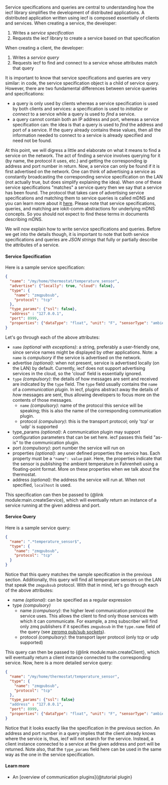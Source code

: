 Service specifications and queries are central to understanding how the iecf library simplifies the
development of distributed applications. A distributed application written using iecf is composed essentially
of clients and services. When creating a service, the developer:

1. Writes a *service specification*
2. Requests the iecf library to create a service based on that specification

When creating a client, the developer:

1. Writes a *service query*
2. Requests iecf to find and connect to a service whose attributes match that query

It is important to know that service specifications and queries are very similar: in code,
the service specification object is a child of service query. However, there are two fundamental differences between
service queries and specifications:
 * a query is only used by clients whereas a service specification is used by both clients and services: a
 specification is used to *initialize* or *connect* to a service while a query is used to *find* a service.
 * a query cannot contain both an IP address and port, whereas a service specification can: the idea is that a query
 is used to *find* the address and port of a service. If the query already contains these values,
 then all the information needed to connect to a service is already specified and need not be found.

At this point, we will digress a little and elaborate on what it means to find a service on the network. The act of
finding a service involves querying for it (by name, the protocol it uses, etc.) and getting the corresponding ip
address and port number in return. Now, a service can only be found if it is first advertised on the network. One can
 think of advertising a service as constantly broadcasting the corresponding service specification on the LAN (not
 actually true, but does simplify explaining the idea). When one of these service specifications "matches" a service
 query then we say that a service has been found. The protocol that takes care of advertising service specifications
 and matching them to service queries is called mDNS and you can learn more about it [here][1]. Please note that
 service specifications, queries, and matching are iokit-comm abstractions for underlying mDNS concepts. So you
 should not expect to find these terms in documents describing mDNS.

We will now explain how to write service specifications and queries. Before we get into the details though,
it is important to note that both service specifications and queries are *JSON strings* that fully or partially
describe the attributes of a service.

#### Service Specification

Here is a sample service specification:

```json
{
  "name": "/my/home/thermostat/temperature_sensor",
  "advertise": {"locally": true, "cloud": false},
  "type": {
    "name": "zmqpubsub",
    "protocol": "tcp"
  },
  "type_params": {"ssl": false},
  "address" : "127.0.0.1",
  "port": 8999,
  "properties": {"dataType": "float", "unit": "F", "sensorType": "ambient"}
}
```

Let's go through each of the above attributes:

* `name` *(optional with exceptions)*: a string, preferably a user-friendly one,
since service names might be displayed by other applications. Note: a `name` is *compulsory* if the service is
advertised on the network.
* advertise *(optional)*: when not present, service is advertised locally (on the LAN) by default. Currently,
iecf does not support advertising services in the cloud, so the 'cloud' field is essentially ignored.
* `type` *(compulsory)*: the details of how messages are sent and received are indicated by the `type` field. The
`type` field usually contains the `name` of a *communication plugin*. In iecf, plugins abstract away the details of
*how* messages are sent, thus allowing developers to focus more on the contents of those messages.
  * `name` *(compulsory)*: name of the protocol this service will be speaking; this is also the name of the
  corresponding communication plugin.
  * protocol *(compulsory)*: this is the transport protocol; only 'tcp' or 'udp' is supported
* type_params *(optional)*:  A communication plugin may support configuration parameters that can be set here. iecf
passes this field "as-is" to the communication plugin.
* port *(compulsory)*: port number the service will run on
* properties *(optional)*: any user defined properties the service has. Each property must be a `"name": value` pair.
 Here, the properties indicate that the sensor is publishing the ambient temperature in Fahrenheit using a
 floating-point format. More on these properties when we talk about the thermostat.
* address *(optional)*: the address the service will run at. When not specified, `localhost` is used.

This specification can then be passed to {@link module:main.createService}, which will eventually return an instance
of a service running at the given address and port.

#### Service Query

Here is a sample service query:

```json
{
  "name": ".*temperature_sensor$",
  "type": {
    "name": "zmqpubsub",
    "protocol": "tcp"
  }
}
```

Notice that this query matches the sample specification in the previous section. Additionally,
this query will find all temperature sensors on the LAN that speak the `zmqpubsub` protocol. With that in mind,
let's go through each of the above attributes:
* name *(optional)*: can be specified as a regular expression
* type *(compulsory)*
  * name *(compulsory)*: the higher level communication protocol the service uses. This allows the client to find only
   those services with which it can communicate. For example, a zmq subscriber will find only zmq publishers if it
   specifies `zmqpubsub` in the `type.name` field of the query (see [zeromq pub/sub sockets][2]).
  * protocol *(compulsory)*: the transport layer protocol (only tcp or udp supported)

This query can then be passed to {@link module:main.createClient}, which will eventually return a client instance
connected to the corresponding service. Now, here is a more detailed service query:

```json
{
  "name": "/my/home/thermostat/temperature_sensor",
  "type": {
    "name": "zmqpubsub",
    "protocol": "tcp"
  },
  "type_params": {"ssl": false}
  "address" : "127.0.0.1",
  "port": 8999,
  "properties": {"dataType": "float", "unit": "F", "sensorType": "ambient"}
}
```

Notice that it looks exactly like the specification in the previous section. An address and port number in a query
implies that the client already knows where the service is, thus, iecf will not search for the service. Instead,
a client instance connected to a service at the given address and port will be returned. Note also, that the
`type_params` field here can be used in the same way as the one in the service specification.

#### Learn more

* An [overview of communication plugins]{@tutorial plugin}

[1]: http://en.wikipedia.org/wiki/Multicast_DNS
[2]: http://zguide.zeromq.org/page:all#Getting-the-Message-Out